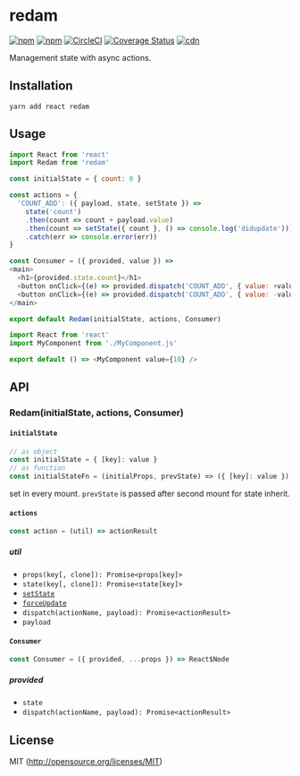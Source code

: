 # redam

[![npm](https://img.shields.io/npm/v/redam.svg?longCache=true&style=flat-square)](https://www.npmjs.com/package/redam)
[![npm](https://img.shields.io/npm/dm/redam.svg?longCache=true&style=flat-square)](https://www.npmjs.com/package/redam)
[![CircleCI](https://img.shields.io/circleci/project/github/chooslr/redam.svg?longCache=true&style=flat-square)](https://circleci.com/gh/chooslr/redam)
[![Coverage Status](https://img.shields.io/codecov/c/github/chooslr/redam.svg?longCache=true&style=flat-square)](https://codecov.io/github/chooslr/redam)
[![cdn](https://img.shields.io/badge/jsdelivr-latest-e84d3c.svg?longCache=true&style=flat-square)](https://cdn.jsdelivr.net/npm/redam/dist/min.js)

Management state with async actions.

## Installation

```shell
yarn add react redam
```

## Usage

```js
import React from 'react'
import Redam from 'redam'

const initialState = { count: 0 }

const actions = {
  'COUNT_ADD': ({ payload, state, setState }) =>
    state('count')
    .then(count => count + payload.value)
    .then(count => setState({ count }, () => console.log('didupdate')))
    .catch(err => console.error(err))
}

const Consumer = ({ provided, value }) =>
<main>
  <h1>{provided.state.count}</h1>
  <button onClick={(e) => provided.dispatch('COUNT_ADD', { value: +value })}>+</button>
  <button onClick={(e) => provided.dispatch('COUNT_ADD', { value: -value })}>-</button>
</main>

export default Redam(initialState, actions, Consumer)
```
```js
import React from 'react'
import MyComponent from './MyComponent.js'

export default () => <MyComponent value={10} />
```

## API
### Redam(initialState, actions, Consumer)
#### `initialState`
```js
// as object
const initialState = { [key]: value }
// as function
const initialStateFn = (initialProps, prevState) => ({ [key]: value })
```
set in every mount. `prevState` is passed after second mount for state inherit.

#### `actions`
```js
const action = (util) => actionResult
```
##### util
- `props(key[, clone]): Promise<props[key]>`
- `state(key[, clone]): Promise<state[key]>`
- [`setState`](https://reactjs.org/docs/react-component.html#setstate)
- [`forceUpdate`](https://reactjs.org/docs/react-component.html#forceupdate)
- `dispatch(actionName, payload): Promise<actionResult>`
- `payload`

#### `Consumer`
```js
const Consumer = ({ provided, ...props }) => React$Node
```
##### provided
- `state`
- `dispatch(actionName, payload): Promise<actionResult>`


## License

MIT (http://opensource.org/licenses/MIT)
